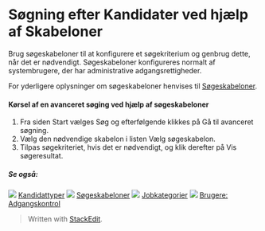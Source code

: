 # Søgning efter Kandidater ved hjælp af Skabeloner

Brug søgeskabeloner til at konfigurere et søgekriterium og genbrug dette, når det er nødvendigt. Søgeskabeloner konfigureres normalt af systembrugere, der har administrative adgangsrettigheder.

For yderligere oplysninger om søgeskabeloner henvises til  [Søgeskabeloner](../online-help/search_templates.htm).

#### Kørsel af en avanceret søging ved hjælp af søgeskabeloner

1.  Fra siden  Start  vælges  Søg  og efterfølgende klikkes på  Gå til avanceret søgning.
2.  Vælg den nødvendige skabelon i listen  Vælg søgeskabelon.
3.  Tilpas søgekriteriet, hvis det er nødvendigt, og klik derefter på  Vis søgeresultat.

##### Se også:

![](../Resources/Images/icon-document-link.png)  [Kandidattyper](../online-help/candidate_types.htm)
![](../Resources/Images/icon-document-link.png)  [Søgeskabeloner](../online-help/search_templates.htm)
![](../Resources/Images/icon-document-link.png)  [Jobkategorier](../online-help/job_categories.htm)
![](../Resources/Images/icon-document-link.png)  [Brugere: Adgangskontrol](../online-help/users_access_controls.htm)


> Written with [StackEdit](https://stackedit.io/).
<!--stackedit_data:
eyJoaXN0b3J5IjpbMTY5NzE3NTk2MV19
-->
